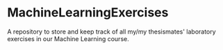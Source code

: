 # MachineLearningExercises
A repository to store and keep track of all my/my thesismates' laboratory exercises in our Machine Learning course.
